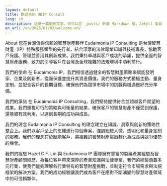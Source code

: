 ```yaml
---
layout: default
title: 歡迎來到 UDIP Consult
lang: zh
description: 這是一篇範例文章。你可以在 _posts/ 新增 Markdown 檔，Jekyll 會自動建立文章頁面。
en_url: /en/2025/01/02/welcome-en/
---
```



About
您在台灣值得信賴的智慧財產夥伴
Eudaimonia IP Consulting 是台灣智慧財產（IP）特殊服務類型的先行者，結合深厚的法律專業知識與技術專長，協助客戶保護、管理並善用其創新成果。我們秉持卓越與客戶成功的承諾，提供全面的智慧財產服務，致力於引導客戶在台灣及全球複雜的法規環境中順利前行。​

我們的使命
在 Eudaimonia IP，我們相信透過健全的智慧財產策略來賦能發明家、企業及創新者，從而保護並提升其資產價值。我們的服務方式積極主動、量身定制，並配合客戶的長期目標，確保他們為競爭市場中的挑戰與機遇做好充分準備。

我們的承諾
在 Eudaimonia IP Consulting，我們堅持提供符合並超越客戶期望的成果。我們重視可行的策略與可衡量的結果，確保客戶的智慧財產不僅受到保護，還能被有效利用，以達到長期的成功與成長。

我們的理念
Eudaimonia IP Consulting 的理念建立在知識、洞察與創新的策略性整合上。我們以客戶至上的思維進行每個專案，強調細緻入微、透明化和量身定制的服務。我們的理念在於賦能客戶，將複雜的智慧財產挑戰轉化為成長與競爭優勢的機會。

我們的經驗
Hazel C.F. Lin 與 Eudaimonia IP 團隊擁有豐富的製藥產業經驗及智慧財產顧問經歷，為每位客戶帶來深厚的產業知識與法律專業。我們的經驗涵蓋多元行業，使我們能夠理解各行業特有的智慧財產挑戰，並制定符合市場需求與法規框架的解決方案。我們的成功經驗讓我們成為客戶在應對不斷演變的智慧財產領域中的可信賴夥伴。